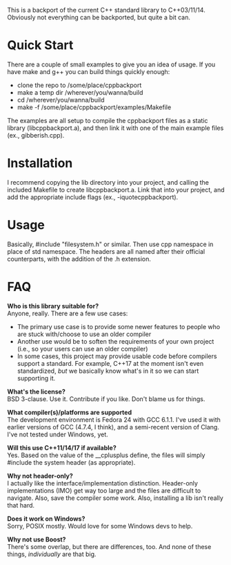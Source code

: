 This is a backport of the current C++ standard library to C++03/11/14. Obviously not everything
can be backported, but quite a bit can.

Quick Start
===========

There are a couple of small examples to give you an idea of usage. If you have make and g++
you can build things quickly enough:
 - clone the repo to /some/place/cppbackport
 - make a temp dir /wherever/you/wanna/build
 - cd /wherever/you/wanna/build
 - make -f /some/place/cppbackport/examples/Makefile

The examples are all setup to compile the cppbackport files as a static library (libcppbackport.a),
and then link it with one of the main example files (ex., gibberish.cpp).

Installation
============

I recommend copying the lib directory into your project, and calling the included Makefile
to create libcppbackport.a. Link that into your project, and add the appropriate include
flags (ex., -iquotecppbackport).

Usage
=====

Basically, #include "filesystem.h" or similar. Then use cpp namespace in place of std namespace.
The headers are all named after their official counterparts, with the addition of the .h
extension.

FAQ
===
**Who is this library suitable for?**  
Anyone, really. There are a few use cases:
- The primary use case is to provide some newer features to people who are stuck with/choose to use an older compiler
- Another use would be to soften the requirements of your own project (i.e., so your users can use an older compiler)
- In some cases, this project may provide usable code before compilers support a standard. For example, C++17 at the moment isn't even standardized, *but* we basically know what's in it so we can start supporting it.

**What's the license?**  
BSD 3-clause. Use it. Contribute if you like. Don't blame us for things.

**What compiler(s)/platforms are supported**  
The development environment is Fedora 24 with GCC 6.1.1. I've used it with earlier versions
of GCC (4.7.4, I think), and a semi-recent version of Clang. I've not tested under Windows, yet.

**Will this use C++11/14/17 if available?**  
Yes. Based on the value of the __cplusplus define, the files will simply #include the
system header (as appropriate).

**Why not header-only?**  
I actually like the interface/implementation distinction. Header-only implementations (IMO)
get way too large and the files are difficult to navigate. Also, save the compiler some work.
Also, installing a lib isn't really that hard.

**Does it work on Windows?**  
Sorry, POSIX mostly. Would love for some Windows devs to help.

**Why not use Boost?**  
There's some overlap, but there are differences, too. And none of these things, *individually*
are that big. 
